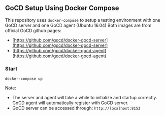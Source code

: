## GoCD Setup Using Docker Compose

This repository uses `docker-compose` to setup a testing environment with one GoCD server and one GoCD agent (Ubuntu 16.04)
Both images are from official GoCD github pages:
- [https://github.com/gocd/docker-gocd-server](https://github.com/gocd/docker-gocd-server)
- [https://github.com/gocd/docker-gocd-agent](https://github.com/gocd/docker-gocd-agent)

### Start
```
docker-compose up
```
Note:
- The server and agent will take a while to initialize and startup correctly. GoCD agent will automatically register with GoCD server.
- GoCD server can be accessed through: `http://localhost:8153`
